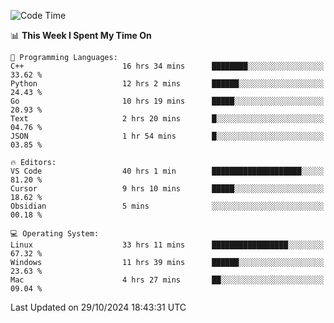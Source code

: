 
<!--START_SECTION:waka-->
![Code Time](http://img.shields.io/badge/Code%20Time-2%2C689%20hrs%2055%20mins-blue)

📊 **This Week I Spent My Time On** 

```text
💬 Programming Languages: 
C++                      16 hrs 34 mins      ████████░░░░░░░░░░░░░░░░░   33.62 % 
Python                   12 hrs 2 mins       ██████░░░░░░░░░░░░░░░░░░░   24.43 % 
Go                       10 hrs 19 mins      █████░░░░░░░░░░░░░░░░░░░░   20.93 % 
Text                     2 hrs 20 mins       █░░░░░░░░░░░░░░░░░░░░░░░░   04.76 % 
JSON                     1 hr 54 mins        █░░░░░░░░░░░░░░░░░░░░░░░░   03.85 % 

🔥 Editors: 
VS Code                  40 hrs 1 min        ████████████████████░░░░░   81.20 % 
Cursor                   9 hrs 10 mins       █████░░░░░░░░░░░░░░░░░░░░   18.62 % 
Obsidian                 5 mins              ░░░░░░░░░░░░░░░░░░░░░░░░░   00.18 % 

💻 Operating System: 
Linux                    33 hrs 11 mins      █████████████████░░░░░░░░   67.32 % 
Windows                  11 hrs 39 mins      ██████░░░░░░░░░░░░░░░░░░░   23.63 % 
Mac                      4 hrs 27 mins       ██░░░░░░░░░░░░░░░░░░░░░░░   09.04 % 
```


 Last Updated on 29/10/2024 18:43:31 UTC
<!--END_SECTION:waka-->

